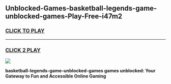 
## Unblocked-Games-basketball-legends-game-unblocked-games-Play-Free-i47m2
<h3>
<a href="https://premium76.site?title=basketball-legends-game-unblocked-games&ref=23A">CLICK TO PLAY</a></h3>
<hr>

<h3>
<a href="https://premium76.site?title=basketball-legends-game-unblocked-games&ref=23A">CLICK 2 PLAY</a>
  
</h3>

<a href="https://premium76.site?title=basketball-legends-game-unblocked-games&ref=23A"><img src="https://clearcache.store/games.png"></a>


**basketball-legends-game-unblocked-games games unblocked: Your Gateway to Fun and Accessible Online Gaming**
